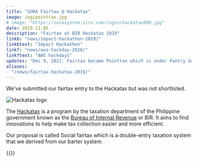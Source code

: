 ```yaml
---
title: "SORA Fairtax @ Hackatax"
image: /og/pointtax.jpg
# image: "https://sorasystem.sirv.com/logos/hackatax800.jpg"
date: 2019-11-05
description: "Fairtax at BIR Hackatax 2019"
linkb: "news/impact-hackathon-2019/"
linkbtext: "Impact Hackathon"
linkf: "news/aws-hackday-2020/"
linkftext: "AWS hackdays"
updates: "Dec 9, 2021: Fairtax became Pointtax which is under Pantry Govern"
aliases:
  "/news/fairtax-hackatax-2019/"
---
```


We've submitted our fairtax entry to the Hackatax but was not shortlisted. 

![Hackatax logo](https://sorasystem.sirv.com/logos/hackatax800.jpg)

The [Hackatax](http://www.hackatax.ph) is a program by the taxation department of the Philippine government known as the [Bureau of Internal Revenue](https://www.bir.gov.ph) or BIR. It aims to find innovations to help make tax collection easier and more efficient. 

Our proposal is called Social fairtax which is a double-entry taxation system that we derived from our barter system.  


{{<youtube ZE7LrTVmfaw>}}